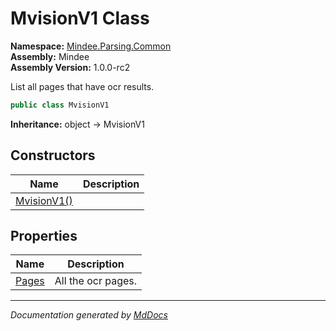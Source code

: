 ﻿<!--  
  <auto-generated>   
    The contents of this file were generated by a tool.  
    Changes to this file may be list if the file is regenerated  
  </auto-generated>   
-->

# MvisionV1 Class

**Namespace:** [Mindee.Parsing.Common](../index.md)  
**Assembly:** Mindee  
**Assembly Version:** 1.0.0\-rc2

List all pages that have ocr results.

```csharp
public class MvisionV1
```

**Inheritance:** object → MvisionV1

## Constructors

| Name                                 | Description |
| ------------------------------------ | ----------- |
| [MvisionV1()](constructors/index.md) |             |

## Properties

| Name                         | Description        |
| ---------------------------- | ------------------ |
| [Pages](properties/Pages.md) | All the ocr pages. |

___

*Documentation generated by [MdDocs](https://github.com/ap0llo/mddocs)*

